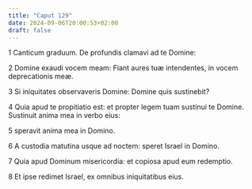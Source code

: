 ```yaml
---
title: "Caput 129"
date: 2024-09-06T20:00:53+02:00
draft: false
---
```



1 Canticum graduum. De profundis clamavi ad te Domine:

2 Domine exaudi vocem meam: Fiant aures tuæ intendentes, in vocem deprecationis meæ.

3 Si iniquitates observaveris Domine: Domine quis sustinebit?

4 Quia apud te propitiatio est: et propter legem tuam sustinui te Domine. Sustinuit anima mea in verbo eius:

5 speravit anima mea in Domino.

6 A custodia matutina usque ad noctem: speret Israel in Domino.

7 Quia apud Dominum misericordia: et copiosa apud eum redemptio.

8 Et ipse redimet Israel, ex omnibus iniquitatibus eius.

